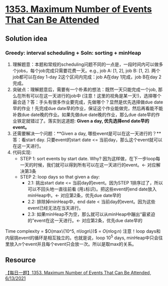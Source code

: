 # [1353. Maximum Number of Events That Can Be Attended](https://leetcode.com/problems/maximum-number-of-events-that-can-be-attended/description/)

## Solution idea
### Greedy: interval scheduling + Soln: sorting + minHeap
1. 理解题意：本题和常规的scheduling问题不同的一点是，一段时间内可以做多个jobs，每个job完成只需要花费一天。e.g., job A: [1, 2], job B: [1, 2]. 两个job都可以在day 1-day 2这个区间内完成：job A在day 1完成，job B在day 2完成。
2. 突破点：理解题意后，需要有一个朴素的想法：既然一天只能完成一个job, 那么在所有可以在这一天进行的job中 (注意！这里的视角是某一天!)，选择哪个最合适？答：手头有很多作业要完成，先做哪个？显然是优先选择做due date早的作业！先完成due date早的作业，保证这个作业能做完，然后再看能不能补救due date晚的作业。如果先做due date晚的作业，那么due date早的作业铁定就错过了。落实到这道题: **Given a day, 优先选择end date早的event。**
3. 还需要解决一个问题：**Given a day, 哪些event是可以在这一天进行的？**答：看start day. 只要event的start date <= 当前day，那么这个event就可以在这一天进行。
4. 代码实现:
    * STEP 1: sort events by start date. Why? 因为这样做，在下一步loop每一天的时候，我们就可以得到所有可以在这一天进行的event。<- 对应解决第3条
    * STEP 2: loop days so that given a day:
        * 2.1: 挑出start date <= 当前day的event。因为STEP 1排序过了，所以可以不回头地一直往前看 (用`i`标识)。把这些event的end date放入minHeap中。<- 对应第2条，优先due date早的
        * 2.2: 排除掉minHeap中，end date < 当前day的event。因为这些event已经无法在当天进行。
        * 2.3: 如果minHeap不为空，那么就可以从minHeap中蹦出“最紧迫的”event在这一天进行。<- 对应第2条，优先due date早的

Time complexity = $O(max\{10^5, n\logn\})$ = $O(n\log n)$
注意！loop days和内层挑event的循环是相互独立的。也就是说，loop $10^5$ days, minHeap中只会往里放入n个event并且每个event只会放一次。所以是取max的关系。

## Resource
[【每日一题】1353. Maximum Number of Events That Can Be Attended, 6/13/2021](https://www.youtube.com/watch?v=9bJvSySPcZM&ab_channel=HuifengGuan)